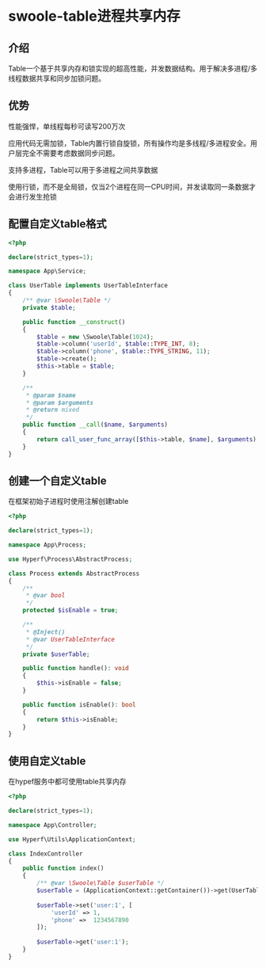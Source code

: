 # swoole-table进程共享内存

## 介绍

Table一个基于共享内存和锁实现的超高性能，并发数据结构。用于解决多进程/多线程数据共享和同步加锁问题。

## 优势

性能强悍，单线程每秒可读写200万次

应用代码无需加锁，Table内置行锁自旋锁，所有操作均是多线程/多进程安全。用户层完全不需要考虑数据同步问题。

支持多进程，Table可以用于多进程之间共享数据

使用行锁，而不是全局锁，仅当2个进程在同一CPU时间，并发读取同一条数据才会进行发生抢锁

## 配置自定义table格式
```php
<?php

declare(strict_types=1);

namespace App\Service;

class UserTable implements UserTableInterface
{
    /** @var \Swoole\Table */
    private $table;

    public function __construct()
    {
        $table = new \Swoole\Table(1024);
        $table->column('userId', $table::TYPE_INT, 8);
        $table->column('phone', $table::TYPE_STRING, 11);
        $table->create();
        $this->table = $table;
    }

    /**
     * @param $name
     * @param $arguments
     * @return mixed
     */
    public function __call($name, $arguments)
    {
        return call_user_func_array([$this->table, $name], $arguments);
    }
}

```

## 创建一个自定义table

在框架初始子进程时使用注解创建table

```php
<?php

declare(strict_types=1);

namespace App\Process;

use Hyperf\Process\AbstractProcess;

class Process extends AbstractProcess
{
    /**
     * @var bool
     */
    protected $isEnable = true;

    /**
     * @Inject()
     * @var UserTableInterface
     */
    private $userTable;

    public function handle(): void
    {
        $this->isEnable = false;
    }

    public function isEnable(): bool
    {
        return $this->isEnable;
    }
}

```

## 使用自定义table

在hypef服务中都可使用table共享内存

```php
<?php

declare(strict_types=1);

namespace App\Controller;

use Hyperf\Utils\ApplicationContext;

class IndexController
{
    public function index()
    {
        /** @var \Swoole\Table $userTable */
        $userTable = (ApplicationContext::getContainer())->get(UserTableInterface::class);
        
        $userTable->set('user:1', [
            'userId' => 1,
            'phone' =>  1234567890
        ]);
        
        $userTable->get('user:1');
    }
}

```

